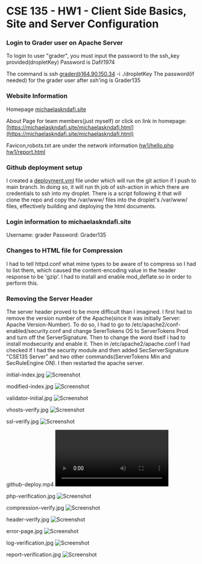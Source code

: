 # CSE 135 - HW1 - Client Side Basics, Site and Server Configuration

### Login to Grader user on Apache Server
To login to user "grader", you must input the password to the ssh_key provided(dropletKey) Password is Dafi!1974

The command is ssh grader@164.90.150.34 -i ./dropletKey
The password(if needed) for the grader user after ssh'ing is Grader135

### Website Information
Homepage
[michaelaskndafi.site](https://michaelaskndafi.site)

About Page for team members(just myself) or click on link in homepage:
[https://michaelaskndafi.site/michaelaskndafi.html](https://michaelaskndafi.site/michaelaskndafi.html)

Favicon,robots.txt are under the network information
[hw1/hello.php](https://michaelaskndafi.site/hw1/hello.php)
[hw1/report.html](https://michaelaskndafi.site/hw1/report.html)

### Github deployment setup
I created a [deployment.yml](https://github.com/MikeDafi/cse135-hw1-deployment/blob/main/.github/workflows/deploy.yml) file under which will run the git action if I push to main branch. In doing so, it will run th job of ssh-action in which there are credentials to ssh into my droplet. There is a script following it that will clone the repo and copy the /var/www/ files into the droplet's /var/www/ files, effectively building and deploying the html documents.

### Login information to michaelaskndafi.site
Username: grader
Password: Grader135

### Changes to HTML file for Compression
I had to tell httpd.conf what mime types to be aware of to compress so I had to list them, which caused the content-encoding value in the header response to be 'gzip'. I had to install and enable mod_deflate.so in order to perform this.

### Removing the Server Header
The server header proved to be more difficult than I imagined. I first had to remove the version number of the Apache(since it was initially Server: Apache Version-Number). To do so, I had to go to /etc/apache2/conf-enabled/security.conf and change SererTokens OS to ServerTokens Prod and turn off the ServerSignature. Then to change the word itself i had to install modsecurity and enable it. Then in /etc/apache2/apache.conf I had checked if I had the security module and then added SecServerSignature "CSE135 Server" and two other commands(ServerTokens Min and SecRuleEngine ON). I then restarted the apache server.

initial-index.jpg
![Screenshot](https://github.com/MikeDafi/cse135-hw1-deployment/blob/main/initial-index.jpg)

modified-index.jpg
![Screenshot](https://github.com/MikeDafi/cse135-hw1-deployment/blob/main/modified-index.jpg)

validator-initial.jpg 
![Screenshot](https://github.com/MikeDafi/cse135-hw1-deployment/blob/main/validator-initial.jpg)

vhosts-verify.jpg
![Screenshot](https://github.com/MikeDafi/cse135-hw1-deployment/blob/main/vhosts-verify.jpg)

ssl-verify.jpg
![Screenshot](https://github.com/MikeDafi/cse135-hw1-deployment/blob/main/ssl-verify.jpg)

github-deploy.mp4
![Screenshot](https://github.com/MikeDafi/cse135-hw1-deployment/blob/main/github-deploy.mp4)

php-verification.jpg
![Screenshot](https://github.com/MikeDafi/cse135-hw1-deployment/blob/main/php-verification.jpg)

compression-verify.jpg
![Screenshot](https://github.com/MikeDafi/cse135-hw1-deployment/blob/main/compression-verify.jpg)

header-verify.jpg
![Screenshot](https://github.com/MikeDafi/cse135-hw1-deployment/blob/main/header-verify.jpg)

error-page.jpg
![Screenshot](https://github.com/MikeDafi/cse135-hw1-deployment/blob/main/error-page.jpg)

log-verification.jpg
![Screenshot](https://github.com/MikeDafi/cse135-hw1-deployment/blob/main/log-verification.jpg)

report-verification.jpg
![Screenshot](https://github.com/MikeDafi/cse135-hw1-deployment/blob/main/report-verification.jpg)
